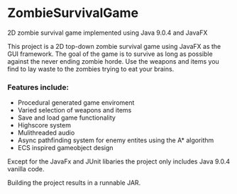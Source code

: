 # ZombieSurvivalGame
2D zombie survival game implemented using Java 9.0.4 and JavaFX

This project is a 2D top-down zombie survival game using JavaFX as the GUI framework. The goal of the game is to survive as
long as possible against the never ending zombie horde. Use the weapons and items you find to lay waste to the zombies trying 
to eat your brains. 

### Features include:
- Procedural generated game enviroment
- Varied selection of weapons and items
- Save and load game functionality
- Highscore system
- Mulithreaded audio
- Async pathfinding system for enemy entites using the A* algorithm
- ECS inspired gameobject design

Except for the JavaFx and JUnit libaries the project only includes Java 9.0.4 vanilla code.

Building the project results in a runnable JAR.
